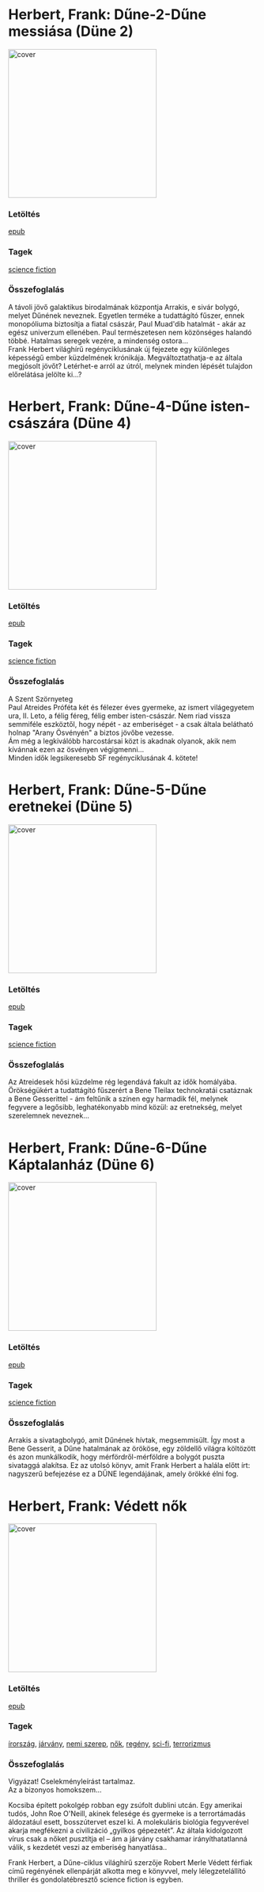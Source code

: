 # <a name="id_183">Herbert, Frank: Dűne-2-Dűne messiása (Düne 2) </a>
<img src="https://github.com/BercziSandor/calibre_lib/raw/main/main/Herbert%2C%20Frank/Dune-2-Dune%20messiasa%20%28183%29/cover.jpg" alt="cover" width="300"/>

### Letöltés
[epub](https://github.com/BercziSandor/calibre_lib/raw/main/main/Herbert%2C%20Frank/Dune-2-Dune%20messiasa%20%28183%29/Dune-2-Dune%20messiasa%20-%20Herbert%2C%20Frank.epub)

### Tagek
[science fiction](https://github.com/berczisandor/calibre_lib/blob/main/main/_tags/science%20fiction.md)

### Összefoglalás
A távoli jövő galaktikus birodalmának központja Arrakis, e sivár bolygó, melyet Dűnének neveznek. Egyetlen terméke a tudattágító fűszer, ennek monopóliuma biztosítja a fiatal császár, Paul Muad'dib hatalmát - akár az egész univerzum ellenében. Paul természetesen nem közönséges halandó többé. Hatalmas seregek vezére, a mindenség ostora...<BR>Frank Herbert világhírű regényciklusának új fejezete egy különleges képességű ember küzdelmének krónikája. Megváltoztathatja-e az általa megjósolt jövőt? Letérhet-e arról az útról, melynek minden lépését tulajdon előrelátása jelölte ki...?


# <a name="id_185">Herbert, Frank: Dűne-4-Dűne isten-császára (Düne 4) </a>
<img src="https://github.com/BercziSandor/calibre_lib/raw/main/main/Herbert%2C%20Frank/Dune-4-Dune%20isten-csaszara%20%28185%29/cover.jpg" alt="cover" width="300"/>

### Letöltés
[epub](https://github.com/BercziSandor/calibre_lib/raw/main/main/Herbert%2C%20Frank/Dune-4-Dune%20isten-csaszara%20%28185%29/Dune-4-Dune%20isten-csaszara%20-%20Herbert%2C%20Frank.epub)

### Tagek
[science fiction](https://github.com/berczisandor/calibre_lib/blob/main/main/_tags/science%20fiction.md)

### Összefoglalás
A Szent Szörnyeteg<BR>Paul Atreides Próféta két és félezer éves gyermeke, az ismert világegyetem ura, II. Leto, a félig féreg, félig ember isten-császár. Nem riad vissza semmiféle eszköztől, hogy népét - az emberiséget - a csak általa belátható holnap "Arany Ösvényén" a biztos jövőbe vezesse.<BR>Ám még a legkiválóbb harcostársai közt is akadnak olyanok, akik nem kívánnak ezen az ösvényen végigmenni...<BR>Minden idők legsikeresebb SF regényciklusának 4. kötete!


# <a name="id_186">Herbert, Frank: Dűne-5-Dűne eretnekei (Düne 5) </a>
<img src="https://github.com/BercziSandor/calibre_lib/raw/main/main/Herbert%2C%20Frank/Dune-5-Dune%20eretnekei%20%28186%29/cover.jpg" alt="cover" width="300"/>

### Letöltés
[epub](https://github.com/BercziSandor/calibre_lib/raw/main/main/Herbert%2C%20Frank/Dune-5-Dune%20eretnekei%20%28186%29/Dune-5-Dune%20eretnekei%20-%20Herbert%2C%20Frank.epub)

### Tagek
[science fiction](https://github.com/berczisandor/calibre_lib/blob/main/main/_tags/science%20fiction.md)

### Összefoglalás
Az Atreidesek hősi küzdelme rég legendává fakult az idők homályába. Örökségükért a tudattágító fűszerért a Bene Tleilax technokratái csatáznak a Bene Gesserittel - ám feltűnik a színen egy harmadik fél, melynek fegyvere a legősibb, leghatékonyabb mind közül: az eretnekség, melyet szerelemnek neveznek...


# <a name="id_187">Herbert, Frank: Dűne-6-Dűne Káptalanház (Düne 6) </a>
<img src="https://github.com/BercziSandor/calibre_lib/raw/main/main/Herbert%2C%20Frank/Dune-6-Dune%20Kaptalanhaz%20%28187%29/cover.jpg" alt="cover" width="300"/>

### Letöltés
[epub](https://github.com/BercziSandor/calibre_lib/raw/main/main/Herbert%2C%20Frank/Dune-6-Dune%20Kaptalanhaz%20%28187%29/Dune-6-Dune%20Kaptalanhaz%20-%20Herbert%2C%20Frank.epub)

### Tagek
[science fiction](https://github.com/berczisandor/calibre_lib/blob/main/main/_tags/science%20fiction.md)

### Összefoglalás
Arrakis a sivatagbolygó, amit Dűnének hívtak, megsemmisült. Így most a Bene Gesserit, a Dűne hatalmának az örököse, egy zöldellő világra költözött és azon munkálkodik, hogy mérfördről-mérföldre a bolygót puszta sivataggá alakítsa. Ez az utolsó könyv, amit Frank Herbert a halála előtt írt: nagyszerű befejezése ez a DŰNE legendájának, amely örökké élni fog.


# <a name="id_702">Herbert, Frank: Védett nők </a>
<img src="https://github.com/BercziSandor/calibre_lib/raw/main/main/Herbert%2C%20Frank/Vedett%20nok%20%28702%29/cover.jpg" alt="cover" width="300"/>

### Letöltés
[epub](https://github.com/BercziSandor/calibre_lib/raw/main/main/Herbert%2C%20Frank/Vedett%20nok%20%28702%29/Vedett%20nok%20-%20Herbert%2C%20Frank.epub)

### Tagek
[írország](https://github.com/berczisandor/calibre_lib/blob/main/main/_tags/%c3%adrorsz%c3%a1g.md), [járvány](https://github.com/berczisandor/calibre_lib/blob/main/main/_tags/j%c3%a1rv%c3%a1ny.md), [nemi szerep](https://github.com/berczisandor/calibre_lib/blob/main/main/_tags/nemi%20szerep.md), [nők](https://github.com/berczisandor/calibre_lib/blob/main/main/_tags/n%c5%91k.md), [regény](https://github.com/berczisandor/calibre_lib/blob/main/main/_tags/reg%c3%a9ny.md), [sci-fi](https://github.com/berczisandor/calibre_lib/blob/main/main/_tags/sci-fi.md), [terrorizmus](https://github.com/berczisandor/calibre_lib/blob/main/main/_tags/terrorizmus.md)

### Összefoglalás
<div><p class="description">Vigyázat! Cselekményleírást tartalmaz.<br>Az a bizonyos homokszem…</p>
<p class="description">Kocsiba épített pokolgép robban egy zsúfolt dublini utcán. Egy amerikai tudós, John Roe O'Neill, akinek felesége és gyermeke is a terrortámadás áldozatául esett, bosszútervet eszel ki. A molekuláris biológia fegyverével akarja megfékezni a civilizáció „gyilkos gépezetét”. Az általa kidolgozott vírus csak a nőket pusztítja el – ám a járvány csakhamar irányíthatatlanná válik, s kezdetét veszi az emberiség hanyatlása..</p>
<p class="description">Frank Herbert, a Dűne-ciklus világhírű szerzője Robert Merle Védett férfiak című regényének ellenpárját alkotta meg e könyvvel, mely lélegzetelállító thriller és gondolatébresztő science fiction is egyben.</p></div>


